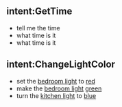 ## intent:GetTime
- tell me the time
- what time is it
- what time is it

## intent:ChangeLightColor
- set the [bedroom light](name) to [red](color)
- make the [bedroom light](name) [green](color)
- turn the [kitchen light](name) to [blue](color)

